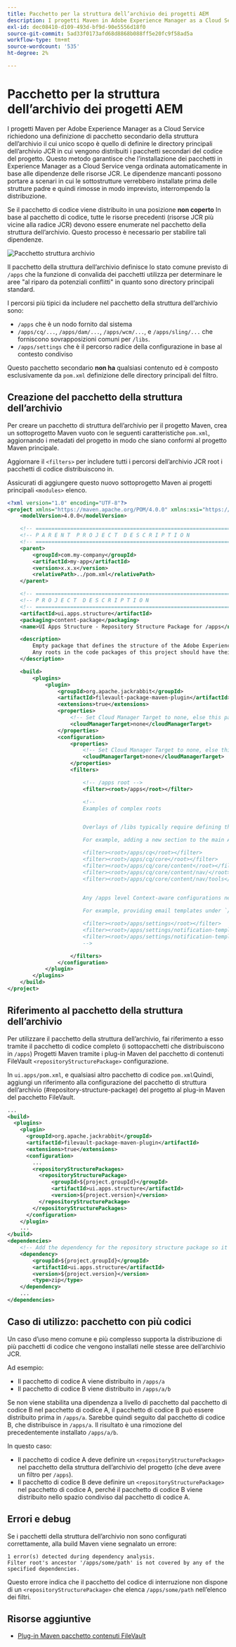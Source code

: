 ```yaml
---
title: Pacchetto per la struttura dell’archivio dei progetti AEM
description: I progetti Maven in Adobe Experience Manager as a Cloud Service richiedono una definizione di pacchetto secondario della struttura dell’archivio il cui unico scopo è quello di definire le directory principali dell’archivio JCR in cui vengono distribuiti i pacchetti secondari del codice del progetto.
exl-id: dec08410-d109-493d-bf9d-90e5556d18f0
source-git-commit: 5ad33f0173afd68d8868b088ff5e20fc9f58ad5a
workflow-type: tm+mt
source-wordcount: '535'
ht-degree: 2%

---
```


# Pacchetto per la struttura dell’archivio dei progetti AEM

I progetti Maven per Adobe Experience Manager as a Cloud Service richiedono una definizione di pacchetto secondario della struttura dell’archivio il cui unico scopo è quello di definire le directory principali dell’archivio JCR in cui vengono distribuiti i pacchetti secondari del codice del progetto. Questo metodo garantisce che l’installazione dei pacchetti in Experience Manager as a Cloud Service venga ordinata automaticamente in base alle dipendenze delle risorse JCR. Le dipendenze mancanti possono portare a scenari in cui le sottostrutture verrebbero installate prima delle strutture padre e quindi rimosse in modo imprevisto, interrompendo la distribuzione.

Se il pacchetto di codice viene distribuito in una posizione **non coperto** In base al pacchetto di codice, tutte le risorse precedenti (risorse JCR più vicine alla radice JCR) devono essere enumerate nel pacchetto della struttura dell’archivio. Questo processo è necessario per stabilire tali dipendenze.

![Pacchetto struttura archivio](./assets/repository-structure-packages.png)

Il pacchetto della struttura dell’archivio definisce lo stato comune previsto di `/apps` che la funzione di convalida dei pacchetti utilizza per determinare le aree &quot;al riparo da potenziali conflitti&quot; in quanto sono directory principali standard.

I percorsi più tipici da includere nel pacchetto della struttura dell’archivio sono:

+ `/apps` che è un nodo fornito dal sistema
+ `/apps/cq/...`, `/apps/dam/...`, `/apps/wcm/...`, e `/apps/sling/...` che forniscono sovrapposizioni comuni per `/libs`.
+ `/apps/settings` che è il percorso radice della configurazione in base al contesto condiviso

Questo pacchetto secondario **non ha** qualsiasi contenuto ed è composto esclusivamente da `pom.xml` definizione delle directory principali del filtro.

## Creazione del pacchetto della struttura dell’archivio

Per creare un pacchetto di struttura dell’archivio per il progetto Maven, crea un sottoprogetto Maven vuoto con le seguenti caratteristiche `pom.xml`, aggiornando i metadati del progetto in modo che siano conformi al progetto Maven principale.

Aggiornare il `<filters>` per includere tutti i percorsi dell’archivio JCR root i pacchetti di codice distribuiscono in.

Assicurati di aggiungere questo nuovo sottoprogetto Maven ai progetti principali `<modules>` elenco.

```xml
<?xml version="1.0" encoding="UTF-8"?>
<project xmlns="https://maven.apache.org/POM/4.0.0" xmlns:xsi="https://www.w3.org/2001/XMLSchema-instance" xsi:schemaLocation="https://maven.apache.org/POM/4.0.0 https://maven.apache.org/maven-v4_0_0.xsd">
    <modelVersion>4.0.0</modelVersion>

    <!-- ====================================================================== -->
    <!-- P A R E N T  P R O J E C T  D E S C R I P T I O N                      -->
    <!-- ====================================================================== -->
    <parent>
        <groupId>com.my-company</groupId>
        <artifactId>my-app</artifactId>
        <version>x.x.x</version>
        <relativePath>../pom.xml</relativePath>
    </parent>

    <!-- ====================================================================== -->
    <!-- P R O J E C T  D E S C R I P T I O N                                   -->
    <!-- ====================================================================== -->
    <artifactId>ui.apps.structure</artifactId>
    <packaging>content-package</packaging>
    <name>UI Apps Structure - Repository Structure Package for /apps</name>

    <description>
        Empty package that defines the structure of the Adobe Experience Manager repository the code packages in this project deploy into.
        Any roots in the code packages of this project should have their parent enumerated in the filters list below.
    </description>

    <build>
        <plugins>
            <plugin>
                <groupId>org.apache.jackrabbit</groupId>
                <artifactId>filevault-package-maven-plugin</artifactId>
                <extensions>true</extensions>
                <properties>
                    <!-- Set Cloud Manager Target to none, else this package is deployed and remove all defined filter roots -->
                    <cloudManagerTarget>none</cloudManagerTarget>
                </properties>
                <configuration>
                    <properties>
                        <!-- Set Cloud Manager Target to none, else this package is deployed and remove all defined filter roots -->
                        <cloudManagerTarget>none</cloudManagerTarget>
                    </properties>
                    <filters>

                        <!-- /apps root -->
                        <filter><root>/apps</root></filter>

                        <!--
                        Examples of complex roots


                        Overlays of /libs typically require defining the overlay structure, at each level here.

                        For example, adding a new section to the main AEM Tools navigation, necessitates the following rules:

                        <filter><root>/apps/cq</root></filter>
                        <filter><root>/apps/cq/core</root></filter>
                        <filter><root>/apps/cq/core/content</root></filter>
                        <filter><root>/apps/cq/core/content/nav/</root></filter>
                        <filter><root>/apps/cq/core/content/nav/tools</root></filter>


                        Any /apps level Context-aware configurations need to enumerated here. 
                        
                        For example, providing email templates under `/apps/settings/notification-templates/com.day.cq.replication` necessitates the following rules:

                        <filter><root>/apps/settings</root></filter>
                        <filter><root>/apps/settings/notification-templates</root></filter>
                        <filter><root>/apps/settings/notification-templates/com.day.cq.replication</root></filter>
                        -->

                    </filters>
                </configuration>
            </plugin>
        </plugins>
    </build>
</project>
```

## Riferimento al pacchetto della struttura dell’archivio

Per utilizzare il pacchetto della struttura dell’archivio, fai riferimento a esso tramite il pacchetto di codice completo (i sottopacchetti che distribuiscono in `/apps`) Progetti Maven tramite i plug-in Maven del pacchetto di contenuti FileVault `<repositoryStructurePackage>` configurazione.

In `ui.apps/pom.xml`, e qualsiasi altro pacchetto di codice `pom.xml`Quindi, aggiungi un riferimento alla configurazione del pacchetto di struttura dell’archivio (#repository-structure-package) del progetto al plug-in Maven del pacchetto FileVault.

```xml
...
<build>
  <plugins>
    <plugin>
      <groupId>org.apache.jackrabbit</groupId>
      <artifactId>filevault-package-maven-plugin</artifactId>
      <extensions>true</extensions>
      <configuration>
        ...
        <repositoryStructurePackages>
          <repositoryStructurePackage>
              <groupId>${project.groupId}</groupId>
              <artifactId>ui.apps.structure</artifactId>
              <version>${project.version}</version>
          </repositoryStructurePackage>
        </repositoryStructurePackages>
      </configuration>
    </plugin>
    ...
</build>
<dependencies>
    <!-- Add the dependency for the repository structure package so it resolves -->
    <dependency>
        <groupId>${project.groupId}</groupId>
        <artifactId>ui.apps.structure</artifactId>
        <version>${project.version}</version>
        <type>zip</type>
    </dependency>
    ...
</dependencies>
```

## Caso di utilizzo: pacchetto con più codici

Un caso d’uso meno comune e più complesso supporta la distribuzione di più pacchetti di codice che vengono installati nelle stesse aree dell’archivio JCR.

Ad esempio:

+ Il pacchetto di codice A viene distribuito in `/apps/a`
+ Il pacchetto di codice B viene distribuito in `/apps/a/b`

Se non viene stabilita una dipendenza a livello di pacchetto dal pacchetto di codice B nel pacchetto di codice A, il pacchetto di codice B può essere distribuito prima in `/apps/a`. Sarebbe quindi seguito dal pacchetto di codice B, che distribuisce in `/apps/a`. Il risultato è una rimozione del precedentemente installato `/apps/a/b`.

In questo caso:

+ Il pacchetto di codice A deve definire un `<repositoryStructurePackage>` nel pacchetto della struttura dell’archivio del progetto (che deve avere un filtro per `/apps`).
+ Il pacchetto di codice B deve definire un `<repositoryStructurePackage>` nel pacchetto di codice A, perché il pacchetto di codice B viene distribuito nello spazio condiviso dal pacchetto di codice A.

## Errori e debug

Se i pacchetti della struttura dell’archivio non sono configurati correttamente, alla build Maven viene segnalato un errore:

```
1 error(s) detected during dependency analysis.
Filter root's ancestor '/apps/some/path' is not covered by any of the specified dependencies.
```

Questo errore indica che il pacchetto del codice di interruzione non dispone di un `<repositoryStructurePackage>` che elenca `/apps/some/path` nell’elenco dei filtri.

## Risorse aggiuntive

+ [Plug-in Maven pacchetto contenuti FileVault](https://jackrabbit.apache.org/filevault-package-maven-plugin/)
